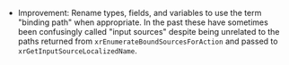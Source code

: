 - Improvement: Rename types, fields, and variables to use the term "binding path" when appropriate. In the past these have sometimes been confusingly called "input sources" despite being unrelated to the paths returned from `xrEnumerateBoundSourcesForAction` and passed to `xrGetInputSourceLocalizedName`.
